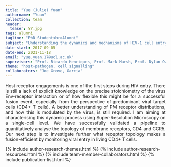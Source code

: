 ```yaml
---
title: "Yue (Julie) Yuan"
authorname: "Yuan"
collection: team
header:
  teaser: YY.jpg
tags: alumni
tagline: "PhD Student<br>Alumni"
subject: "Understanding the dynamics and mechanisms of HIV-1 cell entry"
date-start: 2017-09-05
date-end: 2021-11-18
email: "yue.yuan.17@ucl.ac.uk"
supervisors: "Prof. Ricardo Henriques, Prof. Mark Marsh, Prof. Dylan Owen, Dr. Romain Laine"
theme: "host-pathogen, cell signalling"
collaborators: "Joe Grove, Garcia"
---
```


<p align= "justify">
Host receptor engagements is one of the first steps during HIV entry. There is still a lack of explicit knowledge on the precise stoichiometry of the virus Env-receptor interaction or of how flexible this might be for a successful fusion event, especially from the perspective of predominant viral target cells (CD4+ T cells). A better understanding of PM receptor distributions, and how this is modulated by the virus, is still required.  I am aiming at characterising this dynamic process using Super-Resolution Microscopy on a single-cell level. We have successfully validated a pipeline to quantitatively analyse the topology of membrane receptors, CD4 and CCR5. Our next step is to investigate further what receptor topology makes a fusion-efficient by monitoring viral entry in living CD4+ T cells.

{% include author-research-themes.html %}
{% include author-research-resources.html %}
{% include team-member-collaborators.html %}
{% include publication-list.html %}

